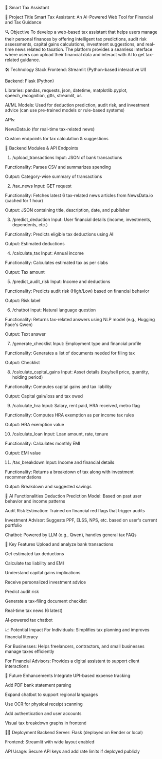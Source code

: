 💼 Smart Tax Assistant

📌 Project Title
Smart Tax Assistant: An AI-Powered Web Tool for Financial and Tax Guidance

🔍 Objective
To develop a web-based tax assistant that helps users manage their personal finances by offering intelligent tax predictions, audit risk assessments, capital gains calculations, investment suggestions, and real-time news related to taxation. The platform provides a seamless interface where users can upload their financial data and interact with AI to get tax-related guidance.

🛠️ Technology Stack
Frontend: Streamlit (Python-based interactive UI)

Backend: Flask (Python)

Libraries: pandas, requests, json, datetime, matplotlib.pyplot, speech_recognition, gtts, streamlit, os

AI/ML Models: Used for deduction prediction, audit risk, and investment advice (can use pre-trained models or rule-based systems)

APIs:

NewsData.io (for real-time tax-related news)

Custom endpoints for tax calculation & suggestions

📁 Backend Modules & API Endpoints
1. /upload_transactions
Input: JSON of bank transactions

Functionality: Parses CSV and summarizes spending

Output: Category-wise summary of transactions

2. /tax_news
Input: GET request

Functionality: Fetches latest 6 tax-related news articles from NewsData.io (cached for 1 hour)

Output: JSON containing title, description, date, and publisher

3. /predict_deduction
Input: User financial details (income, investments, dependents, etc.)

Functionality: Predicts eligible tax deductions using AI

Output: Estimated deductions

4. /calculate_tax
Input: Annual income

Functionality: Calculates estimated tax as per slabs

Output: Tax amount

5. /predict_audit_risk
Input: Income and deductions

Functionality: Predicts audit risk (High/Low) based on financial behavior

Output: Risk label

6. /chatbot
Input: Natural language question

Functionality: Returns tax-related answers using NLP model (e.g., Hugging Face's Qwen)

Output: Text answer

7. /generate_checklist
Input: Employment type and financial profile

Functionality: Generates a list of documents needed for filing tax

Output: Checklist

8. /calculate_capital_gains
Input: Asset details (buy/sell price, quantity, holding period)

Functionality: Computes capital gains and tax liability

Output: Capital gain/loss and tax owed

9. /calculate_hra
Input: Salary, rent paid, HRA received, metro flag

Functionality: Computes HRA exemption as per income tax rules

Output: HRA exemption value

10. /calculate_loan
Input: Loan amount, rate, tenure

Functionality: Calculates monthly EMI

Output: EMI value

11. /tax_breakdown
Input: Income and financial details

Functionality: Returns a breakdown of tax along with investment recommendations

Output: Breakdown and suggested savings

🧠 AI Functionalities
Deduction Prediction Model: Based on past user behavior and income patterns

Audit Risk Estimation: Trained on financial red flags that trigger audits

Investment Advisor: Suggests PPF, ELSS, NPS, etc. based on user's current portfolio

Chatbot: Powered by LLM (e.g., Qwen), handles general tax FAQs

🎯 Key Features
Upload and analyze bank transactions

Get estimated tax deductions

Calculate tax liability and EMI

Understand capital gains implications

Receive personalized investment advice

Predict audit risk

Generate a tax-filing document checklist

Real-time tax news (6 latest)

AI-powered tax chatbot

📈 Potential Impact
For Individuals: Simplifies tax planning and improves financial literacy

For Businesses: Helps freelancers, contractors, and small businesses manage taxes efficiently

For Financial Advisors: Provides a digital assistant to support client interactions

📎 Future Enhancements
Integrate UPI-based expense tracking

Add PDF bank statement parsing

Expand chatbot to support regional languages

Use OCR for physical receipt scanning

Add authentication and user accounts

Visual tax breakdown graphs in frontend

👨‍💻 Deployment
Backend Server: Flask (deployed on Render or local)

Frontend: Streamlit with wide layout enabled

API Usage: Secure API keys and add rate limits if deployed publicly

